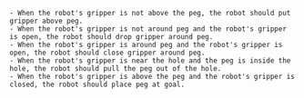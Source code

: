 
    - When the robot's gripper is not above the peg, the robot should put gripper above peg.
    - When the robot's gripper is not around peg and the robot's gripper is open, the robot should drop gripper around peg.
    - When the robot's gripper is around peg and the robot's gripper is open, the robot should close gripper around peg.
    - When the robot's gripper is near the hole and the peg is inside the hole, the robot should pull the peg out of the hole.
    - When the robot's gripper is above the peg and the robot's gripper is closed, the robot should place peg at goal.